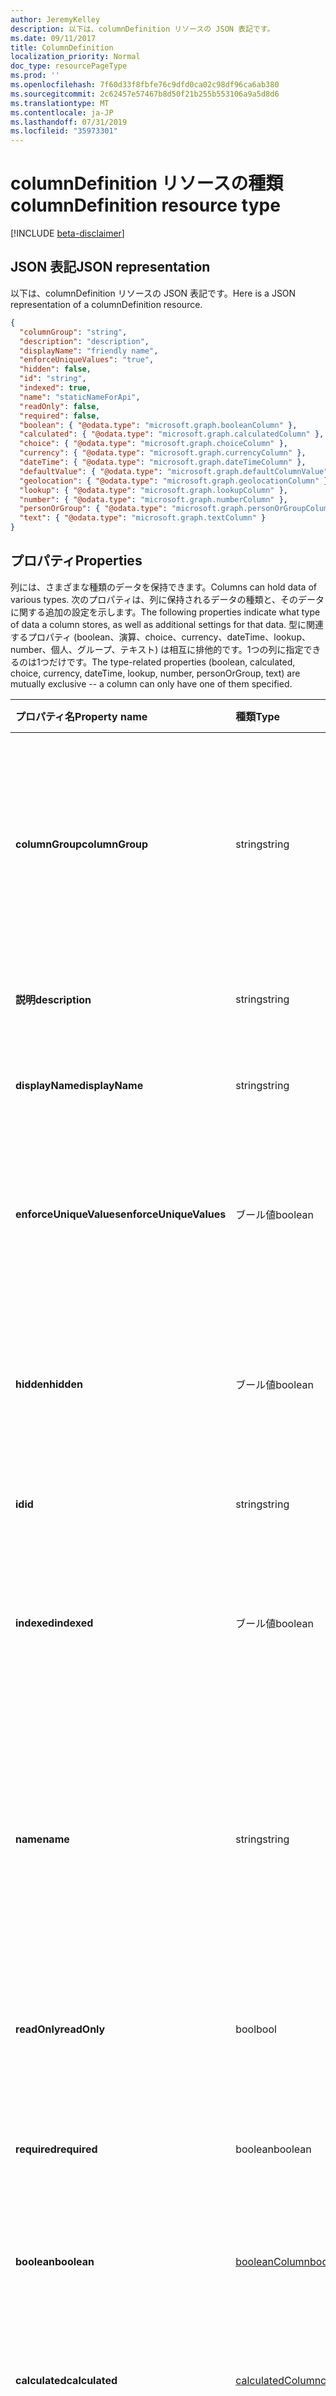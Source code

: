 ```yaml
---
author: JeremyKelley
description: 以下は、columnDefinition リソースの JSON 表記です。
ms.date: 09/11/2017
title: ColumnDefinition
localization_priority: Normal
doc_type: resourcePageType
ms.prod: ''
ms.openlocfilehash: 7f60d33f8fbfe76c9dfd0ca02c98df96ca6ab380
ms.sourcegitcommit: 2c62457e57467b8d50f21b255b553106a9a5d8d6
ms.translationtype: MT
ms.contentlocale: ja-JP
ms.lasthandoff: 07/31/2019
ms.locfileid: "35973301"
---
```

# <a name="columndefinition-resource-type"></a><span data-ttu-id="b16dd-103">columnDefinition リソースの種類</span><span class="sxs-lookup"><span data-stu-id="b16dd-103">columnDefinition resource type</span></span>

[!INCLUDE [beta-disclaimer](../../includes/beta-disclaimer.md)]

## <a name="json-representation"></a><span data-ttu-id="b16dd-104">JSON 表記</span><span class="sxs-lookup"><span data-stu-id="b16dd-104">JSON representation</span></span>

<span data-ttu-id="b16dd-105">以下は、columnDefinition リソースの JSON 表記です。</span><span class="sxs-lookup"><span data-stu-id="b16dd-105">Here is a JSON representation of a columnDefinition resource.</span></span>

<!--{
  "blockType": "resource",
  "optionalProperties": [],
  "keyProperty": "id",
  "baseType": "microsoft.graph.entity",
  "@odata.type": "microsoft.graph.columnDefinition"
}-->

```json
{
  "columnGroup": "string",
  "description": "description",
  "displayName": "friendly name",
  "enforceUniqueValues": "true",
  "hidden": false,
  "id": "string",
  "indexed": true,
  "name": "staticNameForApi",
  "readOnly": false,
  "required": false,
  "boolean": { "@odata.type": "microsoft.graph.booleanColumn" },
  "calculated": { "@odata.type": "microsoft.graph.calculatedColumn" },
  "choice": { "@odata.type": "microsoft.graph.choiceColumn" },
  "currency": { "@odata.type": "microsoft.graph.currencyColumn" },
  "dateTime": { "@odata.type": "microsoft.graph.dateTimeColumn" },
  "defaultValue": { "@odata.type": "microsoft.graph.defaultColumnValue" },
  "geolocation": { "@odata.type": "microsoft.graph.geolocationColumn" },
  "lookup": { "@odata.type": "microsoft.graph.lookupColumn" },
  "number": { "@odata.type": "microsoft.graph.numberColumn" },
  "personOrGroup": { "@odata.type": "microsoft.graph.personOrGroupColumn" },
  "text": { "@odata.type": "microsoft.graph.textColumn" }
}
```

## <a name="properties"></a><span data-ttu-id="b16dd-106">プロパティ</span><span class="sxs-lookup"><span data-stu-id="b16dd-106">Properties</span></span>

<span data-ttu-id="b16dd-107">列には、さまざまな種類のデータを保持できます。</span><span class="sxs-lookup"><span data-stu-id="b16dd-107">Columns can hold data of various types.</span></span>
<span data-ttu-id="b16dd-108">次のプロパティは、列に保持されるデータの種類と、そのデータに関する追加の設定を示します。</span><span class="sxs-lookup"><span data-stu-id="b16dd-108">The following properties indicate what type of data a column stores, as well as additional settings for that data.</span></span>
<span data-ttu-id="b16dd-109">型に関連するプロパティ (boolean、演算、choice、currency、dateTime、lookup、number、個人、グループ、テキスト) は相互に排他的です。1つの列に指定できるのは1つだけです。</span><span class="sxs-lookup"><span data-stu-id="b16dd-109">The type-related properties (boolean, calculated, choice, currency, dateTime, lookup, number, personOrGroup, text) are mutually exclusive -- a column can only have one of them specified.</span></span>

| <span data-ttu-id="b16dd-110">プロパティ名</span><span class="sxs-lookup"><span data-stu-id="b16dd-110">Property name</span></span>           | <span data-ttu-id="b16dd-111">種類</span><span class="sxs-lookup"><span data-stu-id="b16dd-111">Type</span></span>    | <span data-ttu-id="b16dd-112">説明</span><span class="sxs-lookup"><span data-stu-id="b16dd-112">Description</span></span>
|:------------------------|:--------|:-----------------------------------------
| <span data-ttu-id="b16dd-113">**columnGroup**</span><span class="sxs-lookup"><span data-stu-id="b16dd-113">**columnGroup**</span></span>         | <span data-ttu-id="b16dd-114">string</span><span class="sxs-lookup"><span data-stu-id="b16dd-114">string</span></span>  | <span data-ttu-id="b16dd-115">サイト列の場合、この列が属するグループの名前。</span><span class="sxs-lookup"><span data-stu-id="b16dd-115">For site columns, the name of the group this column belongs to.</span></span> <span data-ttu-id="b16dd-116">関連する列を整理するのに役立ちます。</span><span class="sxs-lookup"><span data-stu-id="b16dd-116">Helps organize related columns.</span></span>
| <span data-ttu-id="b16dd-117">**説明**</span><span class="sxs-lookup"><span data-stu-id="b16dd-117">**description**</span></span>         | <span data-ttu-id="b16dd-118">string</span><span class="sxs-lookup"><span data-stu-id="b16dd-118">string</span></span>  | <span data-ttu-id="b16dd-119">列に関するユーザー向けの説明。</span><span class="sxs-lookup"><span data-stu-id="b16dd-119">The user-facing description of the column.</span></span>
| <span data-ttu-id="b16dd-120">**displayName**</span><span class="sxs-lookup"><span data-stu-id="b16dd-120">**displayName**</span></span>         | <span data-ttu-id="b16dd-121">string</span><span class="sxs-lookup"><span data-stu-id="b16dd-121">string</span></span>  | <span data-ttu-id="b16dd-122">列を示すユーザー向けの名前。</span><span class="sxs-lookup"><span data-stu-id="b16dd-122">The user-facing name of the column.</span></span>
| <span data-ttu-id="b16dd-123">**enforceUniqueValues**</span><span class="sxs-lookup"><span data-stu-id="b16dd-123">**enforceUniqueValues**</span></span> | <span data-ttu-id="b16dd-124">ブール値</span><span class="sxs-lookup"><span data-stu-id="b16dd-124">boolean</span></span> | <span data-ttu-id="b16dd-125">True の場合、この列で 2 つのリスト アイテムの値を同じにすることはできません。</span><span class="sxs-lookup"><span data-stu-id="b16dd-125">If true, no two list items may have the same value for this column.</span></span>
| <span data-ttu-id="b16dd-126">**hidden**</span><span class="sxs-lookup"><span data-stu-id="b16dd-126">**hidden**</span></span>              | <span data-ttu-id="b16dd-127">ブール値</span><span class="sxs-lookup"><span data-stu-id="b16dd-127">boolean</span></span> | <span data-ttu-id="b16dd-128">この列がユーザー インターフェイスに表示されるかどうかを指定します。</span><span class="sxs-lookup"><span data-stu-id="b16dd-128">Specifies whether the column is displayed in the user interface.</span></span>
| <span data-ttu-id="b16dd-129">**id**</span><span class="sxs-lookup"><span data-stu-id="b16dd-129">**id**</span></span>                  | <span data-ttu-id="b16dd-130">string</span><span class="sxs-lookup"><span data-stu-id="b16dd-130">string</span></span>  | <span data-ttu-id="b16dd-131">列の一意識別子。</span><span class="sxs-lookup"><span data-stu-id="b16dd-131">The unique identifier for the column.</span></span>
| <span data-ttu-id="b16dd-132">**indexed**</span><span class="sxs-lookup"><span data-stu-id="b16dd-132">**indexed**</span></span>             | <span data-ttu-id="b16dd-133">ブール値</span><span class="sxs-lookup"><span data-stu-id="b16dd-133">boolean</span></span> | <span data-ttu-id="b16dd-134">列の値を、並べ替えと検索に使用できるかどうかを指定します。</span><span class="sxs-lookup"><span data-stu-id="b16dd-134">Specifies whether the column values can used for sorting and searching.</span></span>
| <span data-ttu-id="b16dd-135">**name**</span><span class="sxs-lookup"><span data-stu-id="b16dd-135">**name**</span></span>                | <span data-ttu-id="b16dd-136">string</span><span class="sxs-lookup"><span data-stu-id="b16dd-136">string</span></span>  | <span data-ttu-id="b16dd-137">[listItem][] の [fields][] に表示される、列を示す API 向けの名前。</span><span class="sxs-lookup"><span data-stu-id="b16dd-137">The API-facing name of the column as it appears in the [fields][] on a [listItem][].</span></span> <span data-ttu-id="b16dd-138">ユーザー向けの名前については **displayName** をご覧ください。</span><span class="sxs-lookup"><span data-stu-id="b16dd-138">For the user-facing name, see **displayName**.</span></span>
| <span data-ttu-id="b16dd-139">**readOnly**</span><span class="sxs-lookup"><span data-stu-id="b16dd-139">**readOnly**</span></span>            | <span data-ttu-id="b16dd-140">bool</span><span class="sxs-lookup"><span data-stu-id="b16dd-140">bool</span></span>    | <span data-ttu-id="b16dd-141">列の値を変更できるかどうかを指定します。</span><span class="sxs-lookup"><span data-stu-id="b16dd-141">Specifies whether the column values can be modified.</span></span>
| <span data-ttu-id="b16dd-142">**required**</span><span class="sxs-lookup"><span data-stu-id="b16dd-142">**required**</span></span>            | <span data-ttu-id="b16dd-143">boolean</span><span class="sxs-lookup"><span data-stu-id="b16dd-143">boolean</span></span> | <span data-ttu-id="b16dd-144">列の値が省略不可であるかどうかを指定します。</span><span class="sxs-lookup"><span data-stu-id="b16dd-144">Specifies whether the column value is not optional.</span></span>
| <span data-ttu-id="b16dd-145">**boolean**</span><span class="sxs-lookup"><span data-stu-id="b16dd-145">**boolean**</span></span>       | <span data-ttu-id="b16dd-146">[booleanColumn][]</span><span class="sxs-lookup"><span data-stu-id="b16dd-146">[booleanColumn][]</span></span>       | <span data-ttu-id="b16dd-147">この列にはブール値が格納されます。</span><span class="sxs-lookup"><span data-stu-id="b16dd-147">This column stores boolean values.</span></span>
| <span data-ttu-id="b16dd-148">**calculated**</span><span class="sxs-lookup"><span data-stu-id="b16dd-148">**calculated**</span></span>    | <span data-ttu-id="b16dd-149">[calculatedColumn][]</span><span class="sxs-lookup"><span data-stu-id="b16dd-149">[calculatedColumn][]</span></span>    | <span data-ttu-id="b16dd-150">この列のデータは、他の列に基づいて計算されます。</span><span class="sxs-lookup"><span data-stu-id="b16dd-150">This column's data is calculated based on other columns.</span></span>
| <span data-ttu-id="b16dd-151">**choice**</span><span class="sxs-lookup"><span data-stu-id="b16dd-151">**choice**</span></span>        | <span data-ttu-id="b16dd-152">[choiceColumn][]</span><span class="sxs-lookup"><span data-stu-id="b16dd-152">[choiceColumn][]</span></span>        | <span data-ttu-id="b16dd-153">この列には、選択肢リストからのデータが格納されます。</span><span class="sxs-lookup"><span data-stu-id="b16dd-153">This column stores data from a list of choices.</span></span>
| <span data-ttu-id="b16dd-154">**currency**</span><span class="sxs-lookup"><span data-stu-id="b16dd-154">**currency**</span></span>      | <span data-ttu-id="b16dd-155">[currencyColumn][]</span><span class="sxs-lookup"><span data-stu-id="b16dd-155">[currencyColumn][]</span></span>      | <span data-ttu-id="b16dd-156">この列には通貨値が格納されます。</span><span class="sxs-lookup"><span data-stu-id="b16dd-156">This column stores currency values.</span></span>
| <span data-ttu-id="b16dd-157">**dateTime**</span><span class="sxs-lookup"><span data-stu-id="b16dd-157">**dateTime**</span></span>      | <span data-ttu-id="b16dd-158">[dateTimeColumn][]</span><span class="sxs-lookup"><span data-stu-id="b16dd-158">[dateTimeColumn][]</span></span>      | <span data-ttu-id="b16dd-159">この列には日時の値が格納されます。</span><span class="sxs-lookup"><span data-stu-id="b16dd-159">This column stores DateTime values.</span></span>
| <span data-ttu-id="b16dd-160">**defaultValue**</span><span class="sxs-lookup"><span data-stu-id="b16dd-160">**defaultValue**</span></span>  | <span data-ttu-id="b16dd-161">[defaultColumnValue][]</span><span class="sxs-lookup"><span data-stu-id="b16dd-161">[defaultColumnValue][]</span></span>  | <span data-ttu-id="b16dd-162">この列の既定値です。</span><span class="sxs-lookup"><span data-stu-id="b16dd-162">The default value for this column.</span></span>
| <span data-ttu-id="b16dd-163">**地理位置情報**</span><span class="sxs-lookup"><span data-stu-id="b16dd-163">**geolocation**</span></span>   | <span data-ttu-id="b16dd-164">[geolocationColumn][]</span><span class="sxs-lookup"><span data-stu-id="b16dd-164">[geolocationColumn][]</span></span>   | <span data-ttu-id="b16dd-165">この列には、地理位置情報が格納されます。</span><span class="sxs-lookup"><span data-stu-id="b16dd-165">This column stores a geolocation.</span></span>
| <span data-ttu-id="b16dd-166">**lookup**</span><span class="sxs-lookup"><span data-stu-id="b16dd-166">**lookup**</span></span>        | <span data-ttu-id="b16dd-167">[lookupColumn][]</span><span class="sxs-lookup"><span data-stu-id="b16dd-167">[lookupColumn][]</span></span>        | <span data-ttu-id="b16dd-168">この列のデータは、サイト内の別のソースから検索されます。</span><span class="sxs-lookup"><span data-stu-id="b16dd-168">This column's data is looked up from another source in the site.</span></span>
| <span data-ttu-id="b16dd-169">**number**</span><span class="sxs-lookup"><span data-stu-id="b16dd-169">**number**</span></span>        | <span data-ttu-id="b16dd-170">[numberColumn][]</span><span class="sxs-lookup"><span data-stu-id="b16dd-170">[numberColumn][]</span></span>        | <span data-ttu-id="b16dd-171">この列には数値が格納されます。</span><span class="sxs-lookup"><span data-stu-id="b16dd-171">This column stores number values.</span></span>
| <span data-ttu-id="b16dd-172">**personOrGroup**</span><span class="sxs-lookup"><span data-stu-id="b16dd-172">**personOrGroup**</span></span> | <span data-ttu-id="b16dd-173">[personOrGroupColumn][]</span><span class="sxs-lookup"><span data-stu-id="b16dd-173">[personOrGroupColumn][]</span></span> | <span data-ttu-id="b16dd-174">この列にはユーザーまたはグループの値が格納されます。</span><span class="sxs-lookup"><span data-stu-id="b16dd-174">This column stores Person or Group values.</span></span>
| <span data-ttu-id="b16dd-175">**text**</span><span class="sxs-lookup"><span data-stu-id="b16dd-175">**text**</span></span>          | <span data-ttu-id="b16dd-176">[textColumn][]</span><span class="sxs-lookup"><span data-stu-id="b16dd-176">[textColumn][]</span></span>          | <span data-ttu-id="b16dd-177">この列にはテキスト値が格納されます。</span><span class="sxs-lookup"><span data-stu-id="b16dd-177">This column stores text values.</span></span>

><span data-ttu-id="b16dd-178">**注:** これらのプロパティは、SharePoint の[SPFieldType][]列挙に対応しています。</span><span class="sxs-lookup"><span data-stu-id="b16dd-178">**Note:** These properties correspond to SharePoint's [SPFieldType][] enumeration.</span></span>
<span data-ttu-id="b16dd-179">最も一般的なフィールドの種類は上記の表で表されていますが、このベータ版 API にはまだ不足しています。</span><span class="sxs-lookup"><span data-stu-id="b16dd-179">While the most common field types are represented in the previous table, this beta API is still missing some.</span></span>
<span data-ttu-id="b16dd-180">そのような場合、どの列タイプ ファセットも入力されず、基本的なプロパティだけが列に含まれます。</span><span class="sxs-lookup"><span data-stu-id="b16dd-180">In those cases, none of the column type facets will be populated, and the column will only have its basic properties.</span></span>

## <a name="remarks"></a><span data-ttu-id="b16dd-181">備考</span><span class="sxs-lookup"><span data-stu-id="b16dd-181">Remarks</span></span>

<span data-ttu-id="b16dd-182">`hidden` 列の ColumnDefinitions とフィールドの値は、既定では表示されません。</span><span class="sxs-lookup"><span data-stu-id="b16dd-182">ColumnDefinitions and field values for `hidden` columns are not shown by default.</span></span>
<span data-ttu-id="b16dd-183">**columnDefinitions** を一覧表示するときにこれらが表示されるようにするには、`$select` ステートメントに `hidden` を含めます。</span><span class="sxs-lookup"><span data-stu-id="b16dd-183">To see them when listing **columnDefinitions**, include `hidden` in your `$select` statement.</span></span>
<span data-ttu-id="b16dd-184">[listItems][listItem] の**フィールド**値を表示するときにこれらが表示されるようにするには、`$select` ステートメントに目的の列の名前を含めます。</span><span class="sxs-lookup"><span data-stu-id="b16dd-184">To see them when showing **field** values on [listItems][listItem], include the desired columns by name in your `$select` statement.</span></span>

[booleanColumn]: booleancolumn.md
[calculatedColumn]: calculatedcolumn.md
[choiceColumn]: choicecolumn.md
[currencyColumn]: currencycolumn.md
[dateTimeColumn]: datetimecolumn.md
[defaultColumnValue]: defaultcolumnvalue.md
[geolocationColumn]: geolocationcolumn.md
[lookupColumn]: lookupcolumn.md
[numberColumn]: numbercolumn.md
[personOrGroupColumn]: personorgroupcolumn.md
[textColumn]: textcolumn.md
[fieldValueSet]: fieldvalueset.md
[fields]: fieldvalueset.md
[listItem]: listitem.md

[SPFieldType]: https://msdn.microsoft.com/library/microsoft.sharepoint.spfieldtype.aspx

<!--
{
  "type": "#page.annotation",
  "description": "",
  "keywords": "",
  "section": "documentation",
  "tocPath": "Resources/ColumnDefinition",
  "suppressions": []
}
-->
